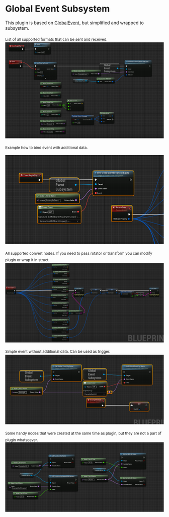 # Global Event Subsystem 
 
This plugin is based on [GlobalEvent](https://github.com/getnamo/GlobalEventSystem-Unreal), but simplified and wrapped to subsystem.

<sub>List of all supported formats that can be sent and received.<sub/>
![Sender](Docs/Sender.png)

<sub>Example how to bind event with additional data.<sub/>

![Receiver](Docs/ReceiverEvent.png)

<sub>All supported convert nodes. If you need to pass rotator or transform you can modify plugin or wrap it in struct.<sub/>
![Convert](Docs/ReceiverConvert.png)

<sub>Simple event without additional data. Can be used as trigger.<sub/>
![EventWithoutData](Docs/WithoutData.png)

<sub>Some handy nodes that were created at the same time as plugin, but they are not a part of plugin whatsoever. <sub/>
![Handy](Docs/HandyNodes.png)

